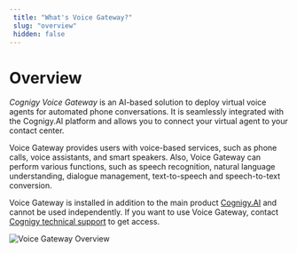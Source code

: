 ```yaml
---
 title: "What's Voice Gateway?" 
 slug: "overview" 
 hidden: false 
---
```


# Overview

*Cognigy Voice Gateway* is an AI-based solution to deploy virtual voice agents for automated phone conversations. It is seamlessly integrated with the Cognigy.AI platform and allows you to connect your virtual agent to your contact center.

Voice Gateway provides users with voice-based services, such as phone calls, voice assistants, and smart speakers. Also, Voice Gateway can perform various functions, such as speech recognition, natural language understanding, dialogue management, text-to-speech and speech-to-text conversion.

Voice Gateway is installed in addition to the main product [Cognigy.AI](../index.md) and cannot be used independently. If you want to use Voice Gateway, contact [Cognigy technical support](../help/get-help.md) to get access. 

<img src="../../../_assets/voice-gateway/VG_architecture.png" alt="Voice Gateway Overview" />
